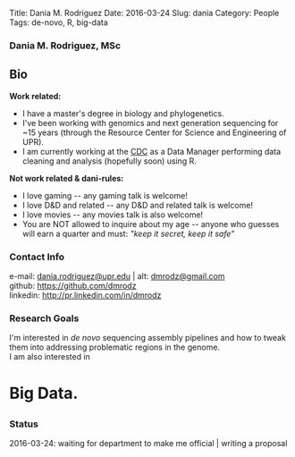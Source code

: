 Title: Dania M. Rodriguez Date: 2016-03-24 Slug: dania Category: People Tags: de-novo, R, big-data  
  
### Dania M. Rodriguez, MSc  
  
## Bio  
**Work related:**  
  - I have a master's degree in biology and phylogenetics.  
  - I've been working with genomics and next generation sequencing for ~15 years (through the Resource Center for Science and Engineering of UPR).  
  - I am currently working at the [CDC](http://www.cdc.gov) as a Data Manager performing data cleaning and analysis (hopefully soon) using R.  
  
**Not work related & dani-rules:**  
  - I love gaming -- any gaming talk is welcome!  
  - I love D&D and related -- any D&D and related talk is welcome!  
  - I love movies -- any movies talk is also welcome!  
  - You are NOT allowed to inquire about my age -- anyone who guesses will earn a quarter and must: *"keep it secret, keep it safe"*  
  
### Contact Info  
e-mail: dania.rodriguez@upr.edu | alt: dmrodz@gmail.com  
github: https://github.com/dmrodz  
linkedin: http://pr.linkedin.com/in/dmrodz  
  
### Research Goals  
I'm interested in *de novo* sequencing assembly pipelines and how to tweak them into addressing problematic regions in the genome.  
I am also interested in  <h1>Big Data.  
  
### Status  
2016-03-24: waiting for department to make me official | writing a proposal
  
  
  
  

